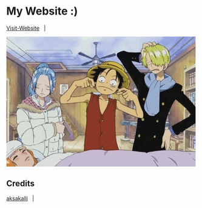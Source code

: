 # My Website :)

[Visit-Website](https://bhavesh-koirala.github.io/) &nbsp; | &nbsp; 

![theme](assets/luffy.gif)

## Credits

[aksakalli](https://github.com/aksakalli/jekyll-doc-theme) &nbsp; | &nbsp; 


